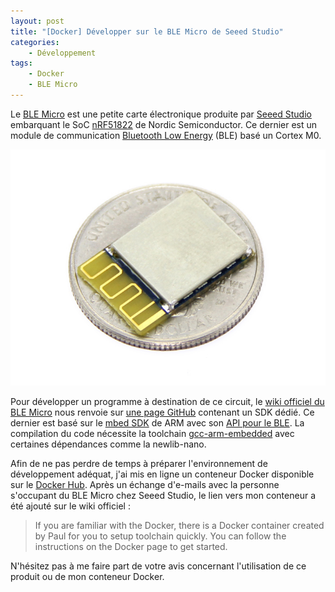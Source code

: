```yaml
---
layout: post
title: "[Docker] Développer sur le BLE Micro de Seeed Studio"
categories:
    - Développement
tags:
    - Docker
    - BLE Micro
---
```

Le [BLE Micro][ble_micro] est une petite carte électronique produite par [Seeed Studio][seeed_studio] embarquant le SoC [nRF51822][nRF51822] de Nordic Semiconductor. Ce dernier est un module de communication [Bluetooth Low Energy][ble] (BLE) basé un Cortex M0.

![BLE Micro de Seeed Studio](/images/ble_micro.jpg)

Pour développer un programme à destination de ce circuit, le [wiki officiel du BLE Micro][ble_micro_wiki] nous renvoie sur [une page GitHub][ble_micro_github] contenant un SDK dédié. Ce dernier est basé sur le [mbed SDK][mbed_sdk] de ARM avec son [API pour le BLE][mbed_ble_micro]. La compilation du code nécessite la toolchain [gcc-arm-embedded][gcc_arm_embedded] avec certaines dépendances comme la newlib-nano.

Afin de ne pas perdre de temps à préparer l'environnement de développement adéquat, j'ai mis en ligne un conteneur Docker disponible sur le [Docker Hub][ble_micro_docker]. Après un échange d'e-mails avec la personne s'occupant du BLE Micro chez Seeed Studio, le lien vers mon conteneur a été ajouté sur le wiki officiel :

> If you are familiar with the Docker, there is a Docker container created by Paul for you to setup toolchain quickly. You can follow the instructions on the Docker page to get started.

N'hésitez pas à me faire part de votre avis concernant l'utilisation de ce produit ou de mon conteneur Docker.

[ble_micro]: http://www.seeedstudio.com/depot/Seeed-Micro-BLE-Module-w-CortexM0-Based-nRF51822-SoC-p-1975.html
[seeed_studio]: http://www.seeedstudio.com/depot/
[nRF51822]: http://www.nordicsemi.com/eng/Products/Bluetooth-R-low-energy/nRF51822
[ble]: https://en.wikipedia.org/wiki/Bluetooth_low_energy
[ble_micro_wiki]: http://www.seeedstudio.com/wiki/BLE_Micro
[ble_micro_github]: https://github.com/Seeed-Studio/mbed_ble/tree/softdevice_v6
[mbed_sdk]: http://developer.mbed.org/handbook/mbed-SDK
[mbed_ble_micro]: http://developer.mbed.org/teams/Bluetooth-Low-Energy/
[gcc_arm_embedded]: https://launchpad.net/gcc-arm-embedded
[ble_micro_docker]: https://hub.docker.com/r/skyplabs/ble-micro/
